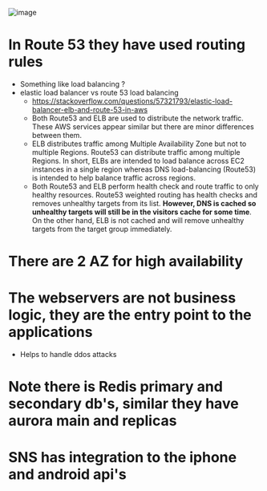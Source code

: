![image](https://github.com/ronitwilson/aws_arch_study/assets/9934360/b53fa40c-652c-4b32-8c3e-83140eeda253)

# In  Route 53 they have used routing rules
* Something like load balancing ?
* elastic load balancer vs route 53 load balancing
  * https://stackoverflow.com/questions/57321793/elastic-load-balancer-elb-and-route-53-in-aws
  * Both Route53 and ELB are used to distribute the network traffic. These AWS services appear similar but there are minor differences between them.
  * ELB distributes traffic among Multiple Availability Zone but not to multiple Regions. Route53 can distribute traffic among multiple Regions. In short, ELBs are intended to load balance across EC2 instances in a single region whereas DNS load-balancing (Route53) is intended to help balance traffic across regions.
  * Both Route53 and ELB perform health check and route traffic to only healthy resources. Route53 weighted routing has health checks and removes unhealthy targets from its list. **However, DNS is cached so unhealthy targets will still be in the visitors cache for some time**. On the other hand, ELB is not cached and will remove unhealthy targets from the target group immediately.
# There are 2 AZ for high availability
# The webservers are not business logic, they are the entry point to the applications
 * Helps to handle ddos attacks
# Note there is Redis primary and secondary db's, similar they have aurora main and  replicas
# SNS has integration to the iphone and android api's
